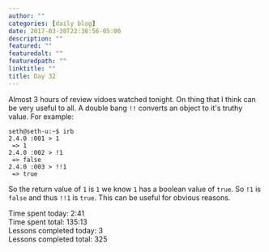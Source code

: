 ```yaml
---
author: ""
categories: [daily blog]
date: 2017-03-30T22:38:56-05:00
description: ""
featured: ""
featuredalt: ""
featuredpath: ""
linktitle: ""
title: Day 32
---
```


Almost 3 hours of review vidoes watched tonight. On thing that I think can be very useful to all. A double bang `!!` converts an object to it's truthy value. For example:

```shell
seth@seth-u:~$ irb
2.4.0 :001 > 1
 => 1
2.4.0 :002 > !1
 => false
2.4.0 :003 > !!1
 => true
```

So the return value of `1` is `1` we know `1` has a boolean value of `true`. So `!1` is `false` and thus `!!1` is `true`. This can be useful for obvious reasons.

Time spent today: 2:41  
Time spent total: 135:13  
Lessons completed today: 3  
Lessons completed total: 325

